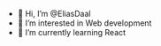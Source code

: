 - 👋 Hi, I’m @EliasDaal
- 👀 I’m interested in Web development
- 🌱 I’m currently learning React

<!---
trollerelias/trollerelias is a ✨ special ✨ repository because its `README.md` (this file) appears on your GitHub profile.
You can click the Preview link to take a look at your changes.
--->

